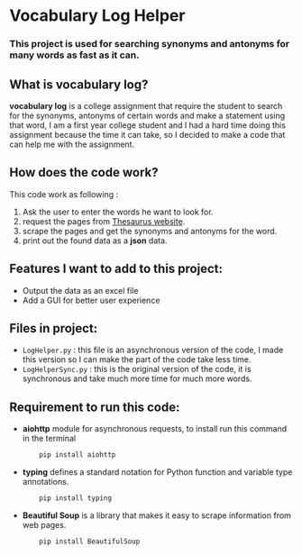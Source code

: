 # Vocabulary Log Helper
### This project is used for searching synonyms and antonyms for many words as fast as it can.

## What is vocabulary log?
**vocabulary log** is a college assignment that require the student to search for the synonyms, antonyms of certain words and make a statement using that word, I am a first year college student and I had a hard time doing this assignment because the time it can take, so I decided to make a code that can help me with the assignment.

## How does the code work?
This code work as following :<br>
1. Ask the user to enter the words he want to look for.
2. request the pages from [Thesaurus website](https://www.thesaurus.com/).
3. scrape the pages and get the synonyms and antonyms for the word.
4. print out the found data as a **json** data.

## Features I want to add to this project:
- Output the data as an excel file 
- Add a GUI for better user experience 


## Files in project:
- `LogHelper.py`  : this file is an asynchronous version of the code, I made this version so I can  make the part of the code take less time.
- `LogHelperSync.py` : this is the original version of the code, it is synchronous and take much more time for much more words.

## Requirement to run this code:
- **aiohttp** module for asynchronous requests, to install run this command in the terminal

    ```bash
        pip install aiohttp
    ```
- **typing** defines a standard notation for Python function and variable type annotations. 

    ```bash
        pip install typing
    ```
- **Beautiful Soup** is a library that makes it easy to scrape information from web pages. 

    ```bash
        pip install BeautifulSoup
    ```
